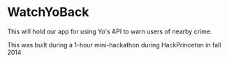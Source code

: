 WatchYoBack
===========

This will hold our app for using Yo's API to warn users of nearby crime.

This was built during a 1-hour mini-hackathon during HackPrinceton in fall 2014
